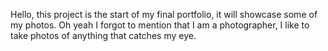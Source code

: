 Hello, this project is the start of my final portfolio, it will showcase some of my photos. Oh yeah I forgot to mention that I am a photographer, I like to  take photos of anything that catches my eye.
